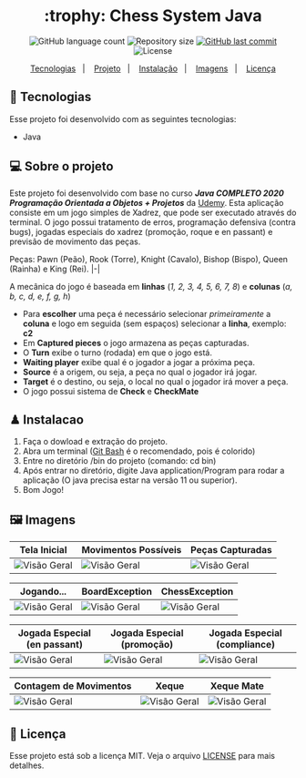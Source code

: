 <h1 align="center">
  :trophy: Chess System Java
</h1>

<p align="center">
  <img alt="GitHub language count" src="https://img.shields.io/github/languages/count/GuilhermeManzano/chess-system-java">

  <img alt="Repository size" src="https://img.shields.io/github/repo-size/GenilsonCruzz/chess-system-java.">

  <a href="https://github.com/GenilsonCruzz/chess-system-java./main">
    <img alt="GitHub last commit" src="https://img.shields.io/github/last-commit/GenilsonCruzz/chess-system-java.">
  </a>

 <img alt="License" src="https://img.shields.io/github/license/GenilsonCruzz/chess-system-java.">
</p>
 

<p align="center">
  <a href="#-tecnologias">Tecnologias</a>&nbsp;&nbsp;&nbsp;|&nbsp;&nbsp;&nbsp;
  <a href="#-projeto">Projeto</a>&nbsp;&nbsp;&nbsp;|&nbsp;&nbsp;&nbsp;
  <a href="#%EF%B8%8F-instalacao">Instalação</a>&nbsp;&nbsp;&nbsp;|&nbsp;&nbsp;&nbsp;
  <a href="#%EF%B8%8F-imagens">Imagens</a>&nbsp;&nbsp;&nbsp;|&nbsp;&nbsp;&nbsp;
  <a href="#-licença">Licença</a>
</p>

## 🤖 Tecnologias 

Esse projeto foi desenvolvido com as seguintes tecnologias:

- Java

## 💻 Sobre o projeto
  Este projeto foi desenvolvido com base no curso  *__Java COMPLETO 2020 Programação Orientada a Objetos + Projetos__* da [Udemy](https://www.udemy.com/course/java-curso-completo/). Esta aplicação consiste em um jogo simples de Xadrez, que pode ser executado através do terminal. O jogo possui tratamento de erros, programação defensiva (contra bugs), jogadas especiais do xadrez (promoção, roque e en passant) e previsão de movimento das peças.
  
Peças: Pawn (Peão), Rook (Torre), Knight (Cavalo), Bishop (Bispo), Queen (Rainha) e King (Rei).
|-|

 A mecânica do jogo é baseada em **linhas** (_1, 2, 3, 4, 5, 6, 7, 8_) e **colunas** (_a, b, c, d, e, f, g, h_)
- Para **escolher** uma peça é necessário selecionar _primeiramente_ a **coluna** e logo em seguida (sem espaços) selecionar a **linha**, exemplo: **c2**
- Em **Captured pieces** o jogo armazena as peças capturadas.
- O **Turn** exibe o turno (rodada) em que o jogo está.
- **Waiting player** exibe qual é o jogador a jogar a próxima peça.
- **Source** é a origem, ou seja, a peça no qual o jogador irá jogar.
- **Target** é o destino, ou seja, o local no qual o jogador irá mover a peça.
- O jogo possui sistema de **Check** e **CheckMate**
  
## ♟ Instalacao

1. Faça o dowload e extração do projeto. 
2. Abra um terminal ([Git Bash](https://git-scm.com/book/pt-pt/v2/Appendix-A%3A-Git-em-Outros-Ambientes-Git-in-Bash) é o recomendado, pois é colorido)
3. Entre no diretório /bin do projeto (comando: cd bin)
4. Após entrar no diretório, digite Java application/Program para rodar a aplicação (O java precisa estar na versão 11 ou superior).
5. Bom Jogo!

## 🖼️ Imagens

| Tela Inicial  | Movimentos Possíveis | Peças Capturadas | 
|---|---|---|
| ![Visão Geral](https://user-images.githubusercontent.com/106387209/181012735-9bcb5390-b02a-4a6a-a99b-262e41200708.png)  | ![Visão Geral](https://user-images.githubusercontent.com/106387209/181012735-9bcb5390-b02a-4a6a-a99b-262e41200708.png)  | ![Visão Geral](https://user-images.githubusercontent.com/106387209/181012735-9bcb5390-b02a-4a6a-a99b-262e41200708.png)  | 

| Jogando...   | BoardException | ChessException | 
|---|---|---|
| ![Visão Geral](https://user-images.githubusercontent.com/106387209/181012735-9bcb5390-b02a-4a6a-a99b-262e41200708.png)  | ![Visão Geral](https://user-images.githubusercontent.com/106387209/181012735-9bcb5390-b02a-4a6a-a99b-262e41200708.png)  | ![Visão Geral](https://user-images.githubusercontent.com/106387209/181012735-9bcb5390-b02a-4a6a-a99b-262e41200708.png)  | 

| Jogada Especial (en passant)  | Jogada Especial (promoção) | Jogada Especial (compliance) | 
|---|---|---|
| ![Visão Geral](https://user-images.githubusercontent.com/106387209/181012735-9bcb5390-b02a-4a6a-a99b-262e41200708.png)  | ![Visão Geral](https://user-images.githubusercontent.com/106387209/181012735-9bcb5390-b02a-4a6a-a99b-262e41200708.png)  | ![Visão Geral](https://user-images.githubusercontent.com/106387209/181012735-9bcb5390-b02a-4a6a-a99b-262e41200708.png)  | 

| Contagem de Movimentos  | Xeque | Xeque Mate | 
|---|---|---|
| ![Visão Geral](https://user-images.githubusercontent.com/106387209/181012735-9bcb5390-b02a-4a6a-a99b-262e41200708.png)  | ![Visão Geral](https://user-images.githubusercontent.com/106387209/181012735-9bcb5390-b02a-4a6a-a99b-262e41200708.png)  | ![Visão Geral](https://user-images.githubusercontent.com/106387209/181012735-9bcb5390-b02a-4a6a-a99b-262e41200708.png)  | 

## 📝 Licença

Esse projeto está sob a licença MIT. Veja o arquivo [LICENSE](LICENSE) para mais detalhes.
